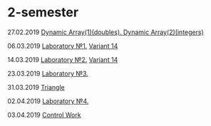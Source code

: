 # 2-semester
27.02.2019 <a href="https://github.com/D-Tsivako/Homework_1_course/tree/master/27.02.2019">Dynamic Array(1)(doubles). Dynamic Array(2)(integers)</a>

06.03.2019 [Laboratory №1.](https://github.com/D-Tsivako/Laboratory-Works/tree/master/Tsivako.2019.LW1) [Variant 14](https://github.com/AnzhelikaKravchuk/2018-2019.MMF.BSU/tree/master/1%20course)

14.03.2019 [Laboratory №2.](https://github.com/D-Tsivako/Laboratory-Works/tree/master/Tsivako.2019.LW2) [Variant 14](https://github.com/AnzhelikaKravchuk/2018-2019.MMF.BSU/tree/master/1%20course)

23.03.2019 [Laboratory №3.](https://github.com/D-Tsivako/Laboratory-Works/tree/master/Tsivako.2019.LW3)

31.03.2019 [Triangle](https://github.com/D-Tsivako/Homework_1_course/tree/master/31.03.2019/Triangle)

02.04.2019 [Laboratory №4.](https://github.com/D-Tsivako/Laboratory-Works/tree/master/Tsivako.2019.LW4)

03.04.2019 [Control Work](https://github.com/D-Tsivako/Homework_1_course/tree/master/control_work_03.04.2019)
